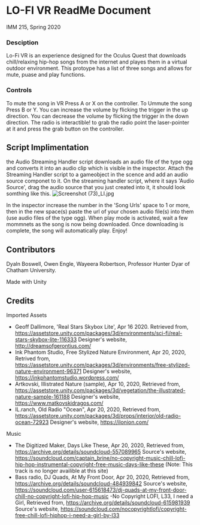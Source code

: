 # LO-FI VR ReadMe Document
IMM 215, Spring 2020

### Desciption 
Lo-Fi VR is an experience designed for the Oculus Quest that downloads chill/relaxing hip-hop songs from the internet and playes them in a virtual outdoor environment. This protoype has a list of three songs and allows for mute, puase and play functions. 

### Controls
 To mute the song in VR Press A or X on the controller.
 To Ummute the song Press B or Y.
 You can increase the volume by flicking the trigger in the up direction.
 You can decrease the volume by flicking the trigger in the down direction.
 The radio is interactible! to grab the radio point the laser-pointer at it and press the grab button on the controller.


## Script Implimentation
the Audio Streaming Handler script downloads an audio file of the type ogg and converts it into an audio clip which is visible in the inspector. Attach the Streaming Handler script to a gameobject in the scence and add an audio source componet to it. On the streaming handler script, where it says 'Audio Source', drag the audio source that you just created into it, it should look somthing like this.
![Screenshot (73)_LI.jpg](https://www.dropbox.com/s/9u741ir86k82yx2/Screenshot%20%2873%29_LI.jpg?dl=0&raw=1)

In the inspector increase the number in the 'Song Urls' space to 1 or more, then in the new space(s) paste the url of your chosen audio file(s) into them (use audio files of the type ogg). When play mode is activated, wait a few mommnets as the song is now being downloaded. Once downloading is complete, the song will automatically play. Enjoy!

## Contributors
Dyaln Boswell, Owen Engle, Wayeera Robertson, Professor Hunter Dyar of Chatham University.

Made with Unity

## Credits
Imported Assets
- Geoff Dallimore, 'Real Stars Skybox Lite', Apr 16 2020. Retrieved from, https://assetstore.unity.com/packages/3d/environments/sci-fi/real-stars-skybox-lite-116333
Designer's website, http://dreamsofgerontius.com/ 
- Ink Phantom Studio, Free Stylized Nature Environment, Apr 20, 2020, Retrived from, 
https://assetstore.unity.com/packages/3d/environments/free-stylized-nature-environment-96371
Designer's website, https://inkphantomstudio.wordpress.com/
- Artkovski, Illistrated Nature (sample), Apr 10, 2020, Retrieved from,
https://assetstore.unity.com/packages/3d/vegetation/the-illustrated-nature-sample-161188
Designer's website, https://www.matkovskidragos.com/
- IL.ranch, Old Radio "Ocean", Apr 20, 2020, Retrieved from, 
https://assetstore.unity.com/packages/3d/props/interior/old-radio-ocean-72923
Designer's website, https://ilonion.com/

Music
- The Digitized Maker, Days Like These, Apr 20, 2020, Retrieved from,
https://archive.org/details/soundcloud-557089965
Source's website, https://soundcloud.com/captain_brine/no-copyright-music-chill-lofi-hip-hop-instrumental-copyright-free-music-days-like-these (Note: This track is no longer availible at this site)
- Bass radio, DJ Quads, At My Front Door, Apr 20, 2020, Retrieved from, 
https://archive.org/details/soundcloud-484939842
Source's website, https://soundcloud.com/user-615618473/dj-quads-at-my-front-door-chill-no-copyright-lofi-hip-hop-music
-No Copyright LOFI, L33, I need a Girl, Retrieved from, 
https://archive.org/details/soundcloud-615981939
Source's website, https://soundcloud.com/nocopyrightlofi/copyright-free-chill-lofi-hiphop-i-need-a-girl-by-l33








